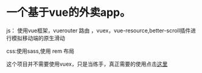 # 一个基于vue的外卖app。
  js： 使用vue框架，vuerouter 路由 ，vuex，vue-resource,better-scroll插件进行模拟移动端的原生滑动

  css:使用sass,使用 rem 布局

  这个项目并不需要使用vuex，只是当练手，真正需要的使用点击[这里](www.baidu.com)





